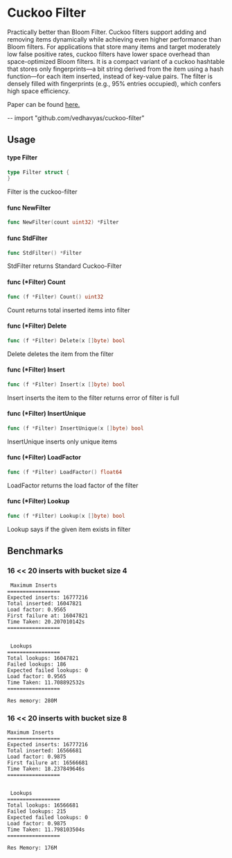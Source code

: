 # Cuckoo Filter

Practically better than Bloom Filter. Cuckoo filters support adding and removing items dynamically while achieving even higher performance than Bloom filters. For applications that store many items and target moderately low false positive rates, cuckoo filters have lower space overhead than space-optimized Bloom filters. It is a compact variant of a cuckoo hashtable that stores only fingerprints—a bit string derived from the item using a hash function—for each item inserted, instead of key-value pairs. The filter is densely filled with fingerprints (e.g., 95% entries occupied), which confers high space efficiency.

Paper can be found [here.](https://www.cs.cmu.edu/~dga/papers/cuckoo-conext2014.pdf)

--
    import "github.com/vedhavyas/cuckoo-filter"


## Usage

#### type Filter

```go
type Filter struct {
}
```

Filter is the cuckoo-filter

#### func  NewFilter

```go
func NewFilter(count uint32) *Filter
```

#### func  StdFilter

```go
func StdFilter() *Filter
```
StdFilter returns Standard Cuckoo-Filter

#### func (*Filter) Count

```go
func (f *Filter) Count() uint32
```
Count returns total inserted items into filter

#### func (*Filter) Delete

```go
func (f *Filter) Delete(x []byte) bool
```
Delete deletes the item from the filter

#### func (*Filter) Insert

```go
func (f *Filter) Insert(x []byte) bool
```
Insert inserts the item to the filter returns error of filter is full

#### func (*Filter) InsertUnique

```go
func (f *Filter) InsertUnique(x []byte) bool
```
InsertUnique inserts only unique items

#### func (*Filter) LoadFactor

```go
func (f *Filter) LoadFactor() float64
```
LoadFactor returns the load factor of the filter

#### func (*Filter) Lookup

```go
func (f *Filter) Lookup(x []byte) bool
```
Lookup says if the given item exists in filter


## Benchmarks

### 16 << 20 inserts with bucket size 4
```
 Maximum Inserts
=================
Expected inserts: 16777216
Total inserted: 16047821
Load factor: 0.9565
First failure at: 16047821
Time Taken: 20.207010142s
=================


 Lookups
=================
Total lookups: 16047821
Failed lookups: 186
Expected failed lookups: 0
Load factor: 0.9565
Time Taken: 11.708892532s
=================

Res memory: 280M
```

### 16 << 20 inserts with bucket size 8
```
Maximum Inserts
=================
Expected inserts: 16777216
Total inserted: 16566681
Load factor: 0.9875
First failure at: 16566681
Time Taken: 18.237849646s
=================


 Lookups
=================
Total lookups: 16566681
Failed lookups: 215
Expected failed lookups: 0
Load factor: 0.9875
Time Taken: 11.798103504s
=================

Res Memory: 176M
```
